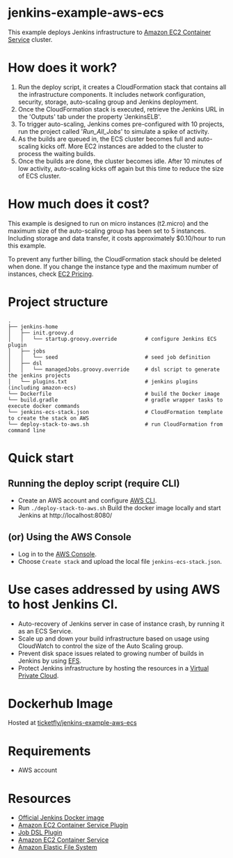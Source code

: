 # jenkins-example-aws-ecs
This example deploys Jenkins infrastructure to [Amazon EC2 Container Service](https://aws.amazon.com/ecs/) cluster.

# How does it work?
1. Run the deploy script, it creates a CloudFormation stack that contains all the infrastructure components. It includes network configuration, security, storage, auto-scaling group and Jenkins deployment.
2. Once the CloudFormation stack is executed, retrieve the Jenkins URL in the 'Outputs' tab under the property 'JenkinsELB'.
3. To trigger auto-scaling, Jenkins comes pre-configured with 10 projects, run the project called '_Run_All_Jobs_' to simulate a spike of activity.
4. As the builds are queued in, the ECS cluster becomes full and auto-scaling kicks off. More EC2 instances are added to the cluster to process the waiting builds.
5. Once the builds are done, the cluster becomes idle. After 10 minutes of low activity, auto-scaling kicks off again but this time to reduce the size of ECS cluster.

# How much does it cost?
This example is designed to run on micro instances (t2.micro) and the maximum size of the auto-scaling group has been set to 5 instances.
Including storage and data transfer, it costs approximately $0.10/hour to run this example.

To prevent any further billing, the CloudFormation stack should be deleted when done.
If you change the instance type and the maximum number of instances, check [EC2 Pricing](https://aws.amazon.com/ec2/pricing/on-demand/).

# Project structure
    .
    ├── jenkins-home
    │   ├── init.groovy.d 
    │   │   └── startup.groovy.override         # configure Jenkins ECS plugin
    │   ├── jobs
    │   │   └── seed                            # seed job definition
    │   ├── dsl
    │   │   └── managedJobs.groovy.override     # dsl script to generate the jenkins projects
    │   └── plugins.txt                         # jenkins plugins (including amazon-ecs)
    └── Dockerfile                              # build the Docker image
    └── build.gradle                            # gradle wrapper tasks to execute docker commands
    └── jenkins-ecs-stack.json                  # CloudFormation template to create the stack on AWS
    └── deploy-stack-to-aws.sh                  # run CloudFormation from command line

# Quick start

## Running the deploy script (require CLI)
- Create an AWS account and configure [AWS CLI](http://docs.aws.amazon.com/cli/latest/userguide/cli-chap-getting-started.html).
- Run `./deploy-stack-to-aws.sh` Build the docker image locally and start Jenkins at http://localhost:8080/

## (or) Using the AWS Console
- Log in to the [AWS Console](https://us-west-2.console.aws.amazon.com/cloudformation).
- Choose `Create stack` and upload the local file `jenkins-ecs-stack.json`.

# Use cases addressed by using AWS to host Jenkins CI.
- Auto-recovery of Jenkins server in case of instance crash, by running it as an ECS Service.
- Scale up and down your build infrastructure based on usage using CloudWatch to control the size of the Auto Scaling group.
- Prevent disk space issues related to growing number of builds in Jenkins by using [EFS]((https://github.com/jenkinsci/docker)).
- Protect Jenkins infrastructure by hosting the resources in a [Virtual Private Cloud](https://aws.amazon.com/vpc/).

# Dockerhub Image
Hosted at [ticketfly/jenkins-example-aws-ecs](https://hub.docker.com/r/ticketfly/jenkins-example-aws-ecs/)

# Requirements
- AWS account

# Resources

- [Official Jenkins Docker image](https://github.com/jenkinsci/docker)
- [Amazon EC2 Container Service Plugin](https://wiki.jenkins.io/display/JENKINS/Amazon+EC2+Container+Service+Plugin)
- [Job DSL Plugin](https://wiki.jenkins-ci.org/display/JENKINS/Job+DSL+Plugin)
- [Amazon EC2 Container Service](https://aws.amazon.com/ecs/)
- [Amazon Elastic File System](https://aws.amazon.com/efs/)
